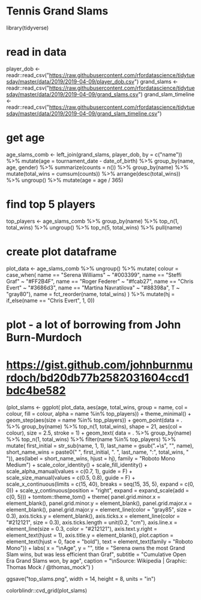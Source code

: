 # Tennis Grand Slams

library(tidyverse)

# read in data
player_dob <- readr::read_csv("https://raw.githubusercontent.com/rfordatascience/tidytuesday/master/data/2019/2019-04-09/player_dob.csv")
grand_slams <- readr::read_csv("https://raw.githubusercontent.com/rfordatascience/tidytuesday/master/data/2019/2019-04-09/grand_slams.csv")
grand_slam_timeline <- readr::read_csv("https://raw.githubusercontent.com/rfordatascience/tidytuesday/master/data/2019/2019-04-09/grand_slam_timeline.csv")

# get age
age_slams_comb <- left_join(grand_slams, player_dob, by = c("name")) %>%
  mutate(age = tournament_date - date_of_birth) %>%
  group_by(name, age, gender) %>%
  summarize(counts = n()) %>%
  group_by(name) %>%
  mutate(total_wins = cumsum(counts)) %>%
  arrange(desc(total_wins)) %>%
  ungroup() %>%
  mutate(age = age / 365)

# find top 5 players
top_players <- age_slams_comb %>%
  group_by(name) %>%
  top_n(1, total_wins) %>%
  ungroup() %>%
  top_n(5, total_wins) %>%
  pull(name)

# create plot dataframe
plot_data <- age_slams_comb %>%
  ungroup() %>%
  mutate(
    colour = case_when(
      name == "Serena Williams" ~ "#003399",
      name == "Steffi Graf" ~ "#FF2B4F",
      name == "Roger Federer" ~ "#fcab27",
      name == "Chris Evert" ~ "#3686d3",
      name == "Martina Navratilova" ~ "#88398a",
      T ~ "gray80"),
    name = fct_reorder(name, total_wins)
    ) %>%
  mutate(hj = if_else(name == "Chris Evert", 1, 0))

# plot - a lot of borrowing from John Burn-Murdoch
# https://gist.github.com/johnburnmurdoch/bd20db77b2582031604ccd1bdc4be582

(plot_slams <- ggplot(
  plot_data,
  aes(age, total_wins,
    group = name, col = colour, fill = colour,
    alpha = name %in% top_players)) +
  theme_minimal() +
  geom_step(aes(size = name %in% top_players)) +
  geom_point(data = . %>%
    group_by(name) %>%
    top_n(1, total_wins), shape = 21, aes(col = colour), size = 2.5, stroke = 1) +
  geom_text(
    data = . %>%
      group_by(name) %>%
      top_n(1, total_wins) %>%
      filter(name %in% top_players) %>%
      mutate(
        first_initial = str_sub(name, 1, 1),
        last_name = gsub(".+\\s", "", name),
        short_name_wins = paste0("  ", first_initial, ". ", last_name, ":", total_wins, "  ")),
    aes(label = short_name_wins, hjust = hj), family = "Roboto Mono Medium") +
  scale_color_identity() +
  scale_fill_identity() +
  scale_alpha_manual(values = c(0.7, 1), guide = F) +
  scale_size_manual(values = c(0.5, 0.8), guide = F) +
  scale_x_continuous(limits = c(15, 40), breaks = seq(15, 35, 5), expand = c(0, 0)) +
  scale_y_continuous(position = "right", expand = expand_scale(add = c(0, 5))) +
  tomtom::theme_tom() +
  theme(
    panel.grid.minor.x = element_blank(),
    panel.grid.minor.y = element_blank(),
    panel.grid.major.x = element_blank(),
    panel.grid.major.y = element_line(color = "gray85", size = 0.3),
    axis.ticks.y = element_blank(),
    axis.ticks.x = element_line(color = "#212121", size = 0.3),
    axis.ticks.length = unit(0.2, "cm"),
    axis.line.x = element_line(size = 0.3, color = "#212121"),
    axis.text.y.right = element_text(hjust = 1),
    axis.title.y = element_blank(),
    plot.caption = element_text(hjust = 0, face = "bold"),
    text = element_text(family = "Roboto Mono")) +
  labs(
    x = "\nAge",
    y = "",
    title = "Serena owns the most Grand Slam wins, but was less efficient than Graf",
    subtitle = "Cumulative Open Era Grand Slams won, by age",
    caption = "\nSource: Wikipedia | Graphic: Thomas Mock / @thomas_mock")
  )

ggsave("top_slams.png", width = 14, height = 8, units = "in")

colorblindr::cvd_grid(plot_slams)
